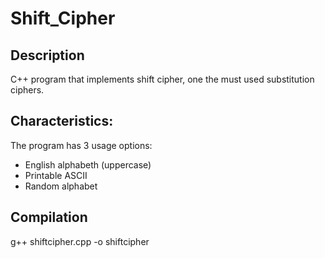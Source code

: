 # Shift_Cipher

## Description
C++ program that implements shift cipher, one the must used substitution ciphers.

## Characteristics:
The program has 3 usage options:
- English alphabeth (uppercase)
- Printable ASCII
- Random alphabet

## Compilation
g++ shiftcipher.cpp -o shiftcipher
